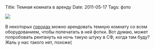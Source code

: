 Title: Темная комната в аренду
Date: 2011-05-17
Tags: фото

<div class="text"><img src="http://dl.dropbox.com/u/140528/site/darkroom.jpg" /><br /><br />
В некоторых <a href="http://www.darkroomsource.net/rentals.shtml">городах</a> можно арендовать темную комнату со всем оборудованием, чтобы попечатать в ней фотки. Вот думаю, может попробовать рентануть на ночь такую штуку в СФ, когда там буду? Жаль у нас такого нет, похоже(</div>